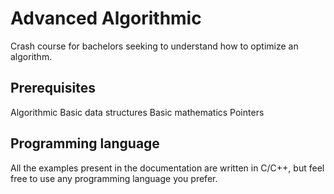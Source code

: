# Advanced Algorithmic

Crash course for bachelors seeking to understand how to optimize an algorithm.

## Prerequisites

Algorithmic
Basic data structures
Basic mathematics
Pointers

## Programming language

All the examples present in the documentation are written in C/C++, but
feel free to use any programming language you prefer.
